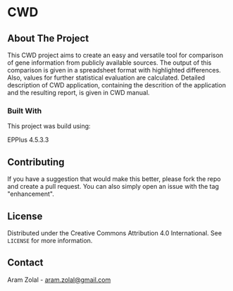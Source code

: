 # CWD

## About The Project

This CWD project aims to create an easy and versatile tool for comparison of gene information from publicly available sources. The output of this comparison is given in a spreadsheet format with highlighted differences. Also, values for further statistical evaluation are calculated. Detailed description of CWD application, containing the descrition of the application and the resulting report, is given in CWD manual.

### Built With

This project was build using:

  EPPlus 4.5.3.3

## Contributing

If you have a suggestion that would make this better, please fork the repo and create a pull request. You can also simply open an issue with the tag "enhancement".

## License

Distributed under the Creative Commons Attribution 4.0 International. See `LICENSE` for more information.

## Contact

Aram Zolal - aram.zolal@gmail.com

